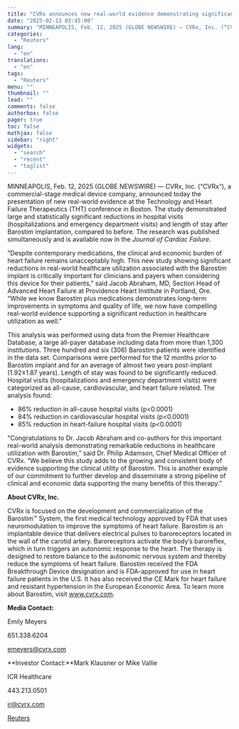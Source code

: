 ```yaml
---
title: "CVRx announces new real-world evidence demonstrating significant reductions in healthcare utilization with Barostim"
date: "2025-02-13 03:45:00"
summary: "MINNEAPOLIS, Feb. 12, 2025 (GLOBE NEWSWIRE) — CVRx, Inc. (“CVRx”), a commercial-stage medical device company, announced today the presentation of new real-world evidence at the Technology and Heart Failure Therapeutics (THT) conference in Boston. The study demonstrated large and statistically significant reductions in hospital visits (hospitalizations and emergency department visits)..."
categories:
  - "Reuters"
lang:
  - "en"
translations:
  - "en"
tags:
  - "Reuters"
menu: ""
thumbnail: ""
lead: ""
comments: false
authorbox: false
pager: true
toc: false
mathjax: false
sidebar: "right"
widgets:
  - "search"
  - "recent"
  - "taglist"
---
```


MINNEAPOLIS, Feb. 12, 2025 (GLOBE NEWSWIRE) — CVRx, Inc. (“CVRx”), a commercial-stage medical device company, announced today the presentation of new real-world evidence at the Technology and Heart Failure Therapeutics (THT) conference in Boston. The study demonstrated large and statistically significant reductions in hospital visits (hospitalizations and emergency department visits) and length of stay after Barostim implantation, compared to before. The research was published simultaneously and is available now in the *Journal of Cardiac Failure*.

“Despite contemporary medications, the clinical and economic burden of heart failure remains unacceptably high. This new study showing significant reductions in real-world healthcare utilization associated with the Barostim implant is critically important for clinicians and payers when considering this device for their patients,” said Jacob Abraham, MD, Section Head of Advanced Heart Failure at Providence Heart Institute in Portland, Ore. “While we know Barostim plus medications demonstrates long-term improvements in symptoms and quality of life, we now have compelling real-world evidence supporting a significant reduction in healthcare utilization as well.”

This analysis was performed using data from the Premier Healthcare Database, a large all-payer database including data from more than 1,300 institutions. Three hundred and six (306) Barostim patients were identified in the data set. Comparisons were performed for the 12 months prior to Barostim implant and for an average of almost two years post-implant (1.92±1.87 years). Length of stay was found to be significantly reduced. Hospital visits (hospitalizations and emergency department visits) were categorized as all-cause, cardiovascular, and heart failure related. The analysis found:

* 86% reduction in all-cause hospital visits (p<0.0001)
* 84% reduction in cardiovascular hospital visits (p<0.0001)
* 85% reduction in heart-failure hospital visits (p<0.0001)

“Congratulations to Dr. Jacob Abraham and co-authors for this important real-world analysis demonstrating remarkable reductions in healthcare utilization with Barostim,” said Dr. Philip Adamson, Chief Medical Officer of CVRx. “We believe this study adds to the growing and consistent body of evidence supporting the clinical utility of Barostim. This is another example of our commitment to further develop and disseminate a strong pipeline of clinical and economic data supporting the many benefits of this therapy.”

**About CVRx, Inc.**

CVRx is focused on the development and commercialization of the Barostim™ System, the first medical technology approved by FDA that uses neuromodulation to improve the symptoms of heart failure. Barostim is an implantable device that delivers electrical pulses to baroreceptors located in the wall of the carotid artery. Baroreceptors activate the body’s baroreflex, which in turn triggers an autonomic response to the heart. The therapy is designed to restore balance to the autonomic nervous system and thereby reduce the symptoms of heart failure. Barostim received the FDA Breakthrough Device designation and is FDA-approved for use in heart failure patients in the U.S. It has also received the CE Mark for heart failure and resistant hypertension in the European Economic Area. To learn more about Barostim, visit www.cvrx.com.

**Media Contact:**

Emily Meyers

651.338.6204

emeyers@cvrx.com

**Investor Contact:**Mark Klausner or Mike Vallie

ICR Healthcare

443.213.0501

ir@cvrx.com

[Reuters](https://www.tradingview.com/news/reuters.com,2025-02-12:newsml_GNX4DvGnQ:0-cvrx-announces-new-real-world-evidence-demonstrating-significant-reductions-in-healthcare-utilization-with-barostim/)

